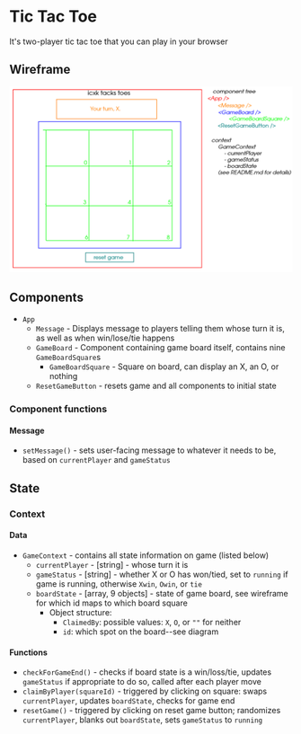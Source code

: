 # Tic Tac Toe

It's two-player tic tac toe that you can play in your browser

## Wireframe
![wireframe diagram](./wireframe.png)

## Components
- `App`
  - `Message` - Displays message to players telling them whose turn it is, as well as when win/lose/tie happens
  - `GameBoard` - Component containing game board itself, contains nine `GameBoardSquare`s
    - `GameBoardSquare` - Square on board, can display an X, an O, or nothing
  - `ResetGameButton` - resets game and all components to initial state

### Component functions
#### Message
- `setMessage()` - sets user-facing message to whatever it needs to be, based on `currentPlayer` and `gameStatus`

## State
### Context
#### Data
- `GameContext` - contains all state information on game (listed below)
    - `currentPlayer` - [string] - whose turn it is 
    - `gameStatus` - [string] - whether X or O has won/tied, set to `running` if game is running, otherwise `Xwin`, `Owin`, or `tie`
    - `boardState` - [array, 9 objects] - state of game board, see wireframe for which id maps to which board square
        - Object structure:
            - `ClaimedBy`: possible values: `X`, `O`, or `""` for neither
            - `id`: which spot on the board--see diagram

#### Functions
- `checkForGameEnd()` - checks if board state is a win/loss/tie, updates `gameStatus` if appropriate to do so, called after each player move
- `claimByPlayer(squareId)` - triggered by clicking on square: swaps `currentPlayer`, updates `boardState`, checks for game end
- `resetGame()` - triggered by clicking on reset game button; randomizes `currentPlayer`, blanks out `boardState`, sets `gameStatus` to `running`
